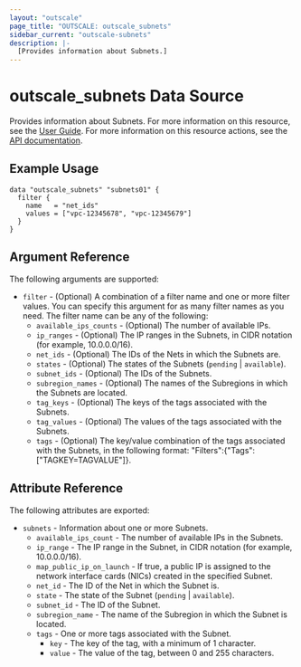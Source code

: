```yaml
---
layout: "outscale"
page_title: "OUTSCALE: outscale_subnets"
sidebar_current: "outscale-subnets"
description: |-
  [Provides information about Subnets.]
---
```


# outscale_subnets Data Source

Provides information about Subnets.
For more information on this resource, see the [User Guide](https://docs.outscale.com/en/userguide/About-VPCs.html).
For more information on this resource actions, see the [API documentation](https://docs.outscale.com/api#3ds-outscale-api-subnet).

## Example Usage

```hcl
data "outscale_subnets" "subnets01" {
  filter {
    name   = "net_ids"
    values = ["vpc-12345678", "vpc-12345679"]
  }
}
```

## Argument Reference

The following arguments are supported:

* `filter` - (Optional) A combination of a filter name and one or more filter values. You can specify this argument for as many filter names as you need. The filter name can be any of the following:
    * `available_ips_counts` - (Optional) The number of available IPs.
    * `ip_ranges` - (Optional) The IP ranges in the Subnets, in CIDR notation (for example, 10.0.0.0/16).
    * `net_ids` - (Optional) The IDs of the Nets in which the Subnets are.
    * `states` - (Optional) The states of the Subnets (`pending` \| `available`).
    * `subnet_ids` - (Optional) The IDs of the Subnets.
    * `subregion_names` - (Optional) The names of the Subregions in which the Subnets are located.
    * `tag_keys` - (Optional) The keys of the tags associated with the Subnets.
    * `tag_values` - (Optional) The values of the tags associated with the Subnets.
    * `tags` - (Optional) The key/value combination of the tags associated with the Subnets, in the following format: &quot;Filters&quot;:{&quot;Tags&quot;:[&quot;TAGKEY=TAGVALUE&quot;]}.

## Attribute Reference

The following attributes are exported:

* `subnets` - Information about one or more Subnets.
    * `available_ips_count` - The number of available IPs in the Subnets.
    * `ip_range` - The IP range in the Subnet, in CIDR notation (for example, 10.0.0.0/16).
    * `map_public_ip_on_launch` - If true, a public IP is assigned to the network interface cards (NICs) created in the specified Subnet.
    * `net_id` - The ID of the Net in which the Subnet is.
    * `state` - The state of the Subnet (`pending` \| `available`).
    * `subnet_id` - The ID of the Subnet.
    * `subregion_name` - The name of the Subregion in which the Subnet is located.
    * `tags` - One or more tags associated with the Subnet.
        * `key` - The key of the tag, with a minimum of 1 character.
        * `value` - The value of the tag, between 0 and 255 characters.
